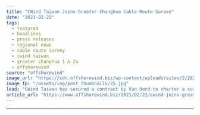 ```yaml
---
title: "CWind Taiwan Joins Greater Changhua Cable Route Survey"
date: "2021-02-22"
tags: 
  - featured
  - headlines
  - press releases
  - regional news
  - cable route survey
  - cwind taiwan
  - greater changhua 1 & 2a
  - offshorewind
source: "offshorewind"
image_url: "https://cdn.offshorewind.biz/wp-content/uploads/sites/2/2021/02/22090006/CWind-Wins-Work-at-Greater-Changhua.jpg"
image_fp: "/assets/img/post_thumbnails/25.jpg"
lead: "CWind Taiwan has secured a contract by Van Oord to charter a survey vessel"
article_url: "https://www.offshorewind.biz/2021/02/22/cwind-joins-greater-changhua-cable-route-survey/"
---
```


---
